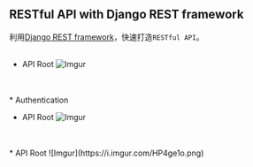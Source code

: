 ## RESTful API with Django REST framework

利用[Django REST framework](http://www.django-rest-framework.org/)，快速打造`RESTful API`。
<br>
<br>
* API Root
  ![Imgur](https://imgur.com/Yhku9my)
<br>
<br>
* Authentication
  


* API Root
  ![Imgur](https://i.imgur.com/88hqIbk.png)
<br>
<br>
* API Root
  ![Imgur](https://i.imgur.com/HP4ge1o.png)
  
  

